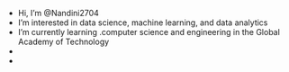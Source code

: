 - Hi, I’m @Nandini2704
- I’m interested in data science, machine learning, and data analytics
- I’m currently learning .computer science and engineering in the Global Academy of Technology
- 
- 
<!---
Nandini2704/Nandini2704 is a ✨ special ✨ repository because its `README.md` (this file) appears on your GitHub profile.
You can click the Preview link to take a look at your changes.
--->
